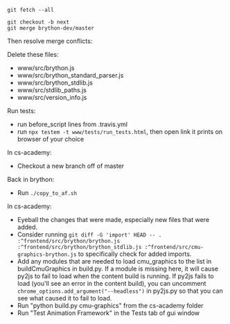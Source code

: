 ```
git fetch --all

git checkout -b next
git merge brython-dev/master
```

Then resolve merge conflicts:


Delete these files:

* www/src/brython.js
* www/src/brython_standard_parser.js
* www/src/brython_stdlib.js
* www/src/stdlib_paths.js
* www/src/version_info.js


Run tests:

* run before_script lines from .travis.yml
* run `npx testem -t www/tests/run_tests.html`, then open link it prints on browser of your choice


In cs-academy:

* Checkout a new branch off of master

Back in brython:

* Run `./copy_to_af.sh`

In cs-academy:

* Eyeball the changes that were made, especially new files that were added.
* Consider running `git diff -G 'import' HEAD -- . :^frontend/src/brython/brython.js :^frontend/src/brython/brython_stdlib.js :^frontend/src/cmu-graphics-brython.js` to specifically check for added imports.
* Add any modules that are needed to load cmu_graphics to the list in buildCmuGraphics in build.py. If a module is missing here, it will cause py2js to fail to load when the content build is running. If py2js fails to load (you'll see an error in the content build), you can uncomment `chrome_options.add_argument("--headless")` in py2js.py so that you can see what caused it to fail to load.
* Run "python build.py cmu-graphics" from the cs-academy folder
* Run "Test Animation Framework" in the Tests tab of gui window
